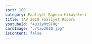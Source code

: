 ```yaml
---
sort: 100
category: Faaliyet Raporu Hikayeleri
title: TAV 2010 Faaliyet Raporu
youtubeId: "4u3JyMtSFRQ"
cardImage: "./tav2010.jpg"
isContent: false
---
```

